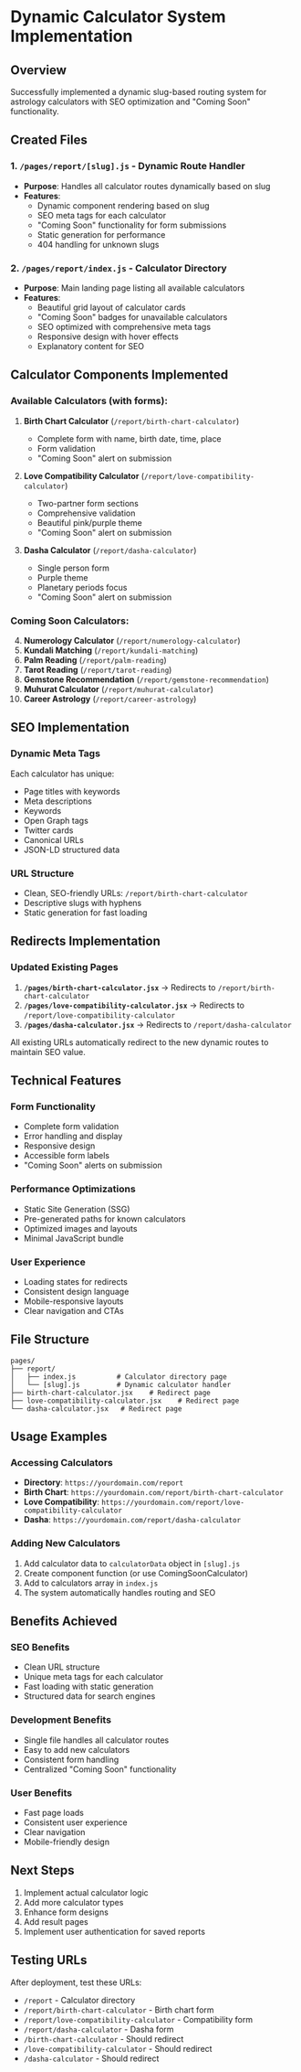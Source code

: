 # Dynamic Calculator System Implementation

## Overview
Successfully implemented a dynamic slug-based routing system for astrology calculators with SEO optimization and "Coming Soon" functionality.

## Created Files

### 1. `/pages/report/[slug].js` - Dynamic Route Handler
- **Purpose**: Handles all calculator routes dynamically based on slug
- **Features**:
  - Dynamic component rendering based on slug
  - SEO meta tags for each calculator
  - "Coming Soon" functionality for form submissions
  - Static generation for performance
  - 404 handling for unknown slugs

### 2. `/pages/report/index.js` - Calculator Directory
- **Purpose**: Main landing page listing all available calculators
- **Features**:
  - Beautiful grid layout of calculator cards
  - "Coming Soon" badges for unavailable calculators
  - SEO optimized with comprehensive meta tags
  - Responsive design with hover effects
  - Explanatory content for SEO

## Calculator Components Implemented

### Available Calculators (with forms):
1. **Birth Chart Calculator** (`/report/birth-chart-calculator`)
   - Complete form with name, birth date, time, place
   - Form validation
   - "Coming Soon" alert on submission

2. **Love Compatibility Calculator** (`/report/love-compatibility-calculator`)
   - Two-partner form sections
   - Comprehensive validation
   - Beautiful pink/purple theme
   - "Coming Soon" alert on submission

3. **Dasha Calculator** (`/report/dasha-calculator`)
   - Single person form
   - Purple theme
   - Planetary periods focus
   - "Coming Soon" alert on submission

### Coming Soon Calculators:
4. **Numerology Calculator** (`/report/numerology-calculator`)
5. **Kundali Matching** (`/report/kundali-matching`)
6. **Palm Reading** (`/report/palm-reading`)
7. **Tarot Reading** (`/report/tarot-reading`)
8. **Gemstone Recommendation** (`/report/gemstone-recommendation`)
9. **Muhurat Calculator** (`/report/muhurat-calculator`)
10. **Career Astrology** (`/report/career-astrology`)

## SEO Implementation

### Dynamic Meta Tags
Each calculator has unique:
- Page titles with keywords
- Meta descriptions
- Keywords
- Open Graph tags
- Twitter cards
- Canonical URLs
- JSON-LD structured data

### URL Structure
- Clean, SEO-friendly URLs: `/report/birth-chart-calculator`
- Descriptive slugs with hyphens
- Static generation for fast loading

## Redirects Implementation

### Updated Existing Pages
1. **`/pages/birth-chart-calculator.jsx`** → Redirects to `/report/birth-chart-calculator`
2. **`/pages/love-compatibility-calculator.jsx`** → Redirects to `/report/love-compatibility-calculator`  
3. **`/pages/dasha-calculator.jsx`** → Redirects to `/report/dasha-calculator`

All existing URLs automatically redirect to the new dynamic routes to maintain SEO value.

## Technical Features

### Form Functionality
- Complete form validation
- Error handling and display
- Responsive design
- Accessible form labels
- "Coming Soon" alerts on submission

### Performance Optimizations
- Static Site Generation (SSG)
- Pre-generated paths for known calculators
- Optimized images and layouts
- Minimal JavaScript bundle

### User Experience
- Loading states for redirects
- Consistent design language
- Mobile-responsive layouts
- Clear navigation and CTAs

## File Structure
```
pages/
├── report/
│   ├── index.js          # Calculator directory page
│   └── [slug].js         # Dynamic calculator handler
├── birth-chart-calculator.jsx    # Redirect page
├── love-compatibility-calculator.jsx    # Redirect page
└── dasha-calculator.jsx   # Redirect page
```

## Usage Examples

### Accessing Calculators
- **Directory**: `https://yourdomain.com/report`
- **Birth Chart**: `https://yourdomain.com/report/birth-chart-calculator`
- **Love Compatibility**: `https://yourdomain.com/report/love-compatibility-calculator`
- **Dasha**: `https://yourdomain.com/report/dasha-calculator`

### Adding New Calculators
1. Add calculator data to `calculatorData` object in `[slug].js`
2. Create component function (or use ComingSoonCalculator)
3. Add to calculators array in `index.js`
4. The system automatically handles routing and SEO

## Benefits Achieved

### SEO Benefits
- Clean URL structure
- Unique meta tags for each calculator
- Fast loading with static generation
- Structured data for search engines

### Development Benefits
- Single file handles all calculator routes
- Easy to add new calculators
- Consistent form handling
- Centralized "Coming Soon" functionality

### User Benefits
- Fast page loads
- Consistent user experience
- Clear navigation
- Mobile-friendly design

## Next Steps
1. Implement actual calculator logic
2. Add more calculator types
3. Enhance form designs
4. Add result pages
5. Implement user authentication for saved reports

## Testing URLs
After deployment, test these URLs:
- `/report` - Calculator directory
- `/report/birth-chart-calculator` - Birth chart form
- `/report/love-compatibility-calculator` - Compatibility form
- `/report/dasha-calculator` - Dasha form
- `/birth-chart-calculator` - Should redirect
- `/love-compatibility-calculator` - Should redirect
- `/dasha-calculator` - Should redirect
